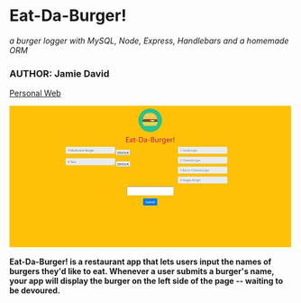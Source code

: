 # Eat-Da-Burger!
*a burger logger with MySQL, Node, Express, Handlebars and a homemade ORM*



### AUTHOR: Jamie David
[Personal Web](http://www.jamiejdavid.com)


![Home page](/images/screenshot.jpg)

**Eat-Da-Burger! is a restaurant app that lets users input the names of burgers they'd like to eat.
Whenever a user submits a burger's name, your app will display the burger on the left side of the page -- waiting to be devoured.**
